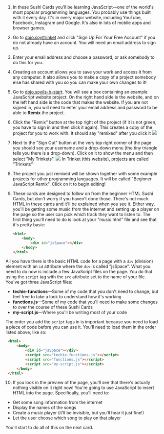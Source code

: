 1. In these Sushi Cards you'll be learning JavaScript—one of the world's most popular programming languages. You probably use things built with it every day. It's in every major website, including YouTube, Facebook, Instagram and Google. It's also in lots of mobile apps and browser games.
2. Go to [dojo.soy/trinket](http://dojo.soy/trinket) and click "Sign Up For Your Free Account" if you do not already have an account. You will need an email address to sign up.
3. Enter your email address and choose a password, or ask somebody to do this for you.
4. Creating an account allows you to save your work and access it from any computer. It also allows you to make a copy of a project somebody else has shared with you so you can make your own changes to it!
5. Go to [dojo.soy/js-b-start](http://dojo.soy/js-b-start). You will see a box containing an example JavaScript website project. On the right hand side is the website, and on the left hand side is the code that makes the website.
    If you are not signed in, you will need to enter your email address and password to be able to **Remix** the project.
6. Click the "Remix" button at the top right of the project \(if it is not green, you have to sign in and then click it again\). This creates a copy of the project for you to work with. It should say "remixed" after you click it ![](/assets/remixedWide.png)
7. Next to the "Sign Out" button at the very top right corner of the page you should see your username and a drop-down menu \(the tiny triangle tells you there is a drop-down\). Click on it to show the menu and then select "My Trinkets". ![](/assets/MyTrinketsMenuWide.png)
    In Trinket \(this website\), projects are called "Trinkets"
8. The project you just remixed will be shown together with some example projects for other programming languages. It will be called "Beginner JavaScript Remix". Click on it to begin editing!
9. These cards are designed to follow on from the beginner HTML Sushi Cards, but don't worry if you haven't done those. There's not much HTML in these cards and it'll be explained when you see it. Either way, you'll be getting some music from the internet and setting up a player on the page so the user can pick which track they want to listen to. The first thing you'll need to do is look at your “music.html” file and see that it's pretty basic:

   ```html
   <html>
       <body>
           <div id="jsSpace"></div>
       </body>
   </html>
   ```

  All you have there is the basic HTML code for a page with a `div` \(division\) element with an `id` attribute where the `div` is called "jsSpace". What you need to do now is include a few JavaScript files on the page. You do that using the `script` tag with the `src` attribute set to the name of your file. You've got three JavaScript files:

  * **techie-functions**—Some of my code that you don't need to change, but feel free to take a look to understand how it's working
  * **functions.js**—Some of my code that you'll need to make some changes to over the course of these Sushi Cards
  * **my-script.js**—Where you'll be writing most of your code

  The order you add the `script` tags in is important because you need to load a piece of code before you can use it. You'll need to load them in the order listed above, like so:
  ```html
   <html>
       <body>
           <div id="jsSpace"></div>
           <script src="techie-functions.js"></script>
           <script src="functions.js"></script>
           <script src="my-script.js"></script>
       </body>
   </html>
   ```

10. If you look in the preview of the page, you'll see that there's actually nothing visible on it right now! You're going to use JavaScript to insert HTML into the page. Specifically, you'll need to:

  * Get some song information from the internet
  * Display the names of the songs
  * Create a music player (it'll be invisible, but you'll hear it just fine!)
  * Let the user choose which song to play on that player
  
  You'll start to do all of this on the next card.


